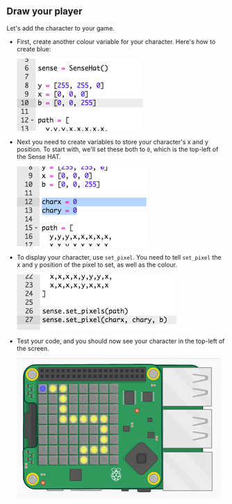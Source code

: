 ## Draw your player

Let's add the character to your game.

+ First, create another colour variable for your character. Here's how to create blue:
    
    ![скріншот](images/tightrope-blue.png)

+ Next you need to create variables to store your character's x and y position. To start with, we'll set these both to `0`, which is the top-left of the Sense HAT.
    
    ![знімок екрану](images/tightrope-xy.png)

+ To display your character, use `set_pixel`. You need to tell `set_pixel` the x and y position of the pixel to set, as well as the colour.
    
    ![скріншот](images/tightrope-set-pixel.png)

+ Test your code, and you should now see your character in the top-left of the screen.
    
    ![скріншот](images/tightrope-final.png)